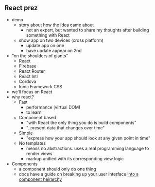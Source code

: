 React prez
----------

- demo
	- story about how the idea came about
		- not an expert, but wanted to share my thoughts after building something with React
	- show app on two devices (cross platform)
		- update app on one
		- have update appear on 2nd
- "on the shoulders of giants"
	- React
	- Firebase
	- React Router
	- React Intl
	- Cordova
	- Ionic Framework CSS
- we'll focus on React
- why react?
	- Fast
		- performance (virtual DOM)
		- to learn
	- Component based
		- "with React the only thing you do is build components"
		- "..present data that changes over time"
	- Simple
		- "express how your app should look at any given point in time"
	- No templates
		- means no abstractions. uses a real programming language to render views
		- markup unified with its corresponding view logic
- Components
	- a component should only do one thing
	- docs have a guide on breaking up your user interface [into a component heirarchy](https://facebook.github.io/react/docs/thinking-in-react.html)

